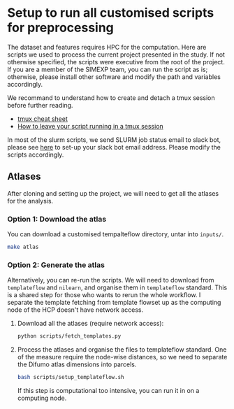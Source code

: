 # Setup to run all customised scripts for preprocessing 

The dataset and features requires HPC for the computation. 
Here are scripts we used to process the current project presented in the study.
If not otherwise specified, the scripts were executive from the root of the project.
If you are a member of the SIMEXP team, you can run the script as is;
otherwise, please install other software and modify the path and variables accordingly. 

We recommand to understand how to create and detach a tmux session before further reading.

- [tmux cheat sheet](https://tmuxcheatsheet.com/)
- [How to leave your script running in a tmux session](https://stackoverflow.com/questions/25331471/tmux-detach-while-running-script)

In most of the slurm scripts, we send SLURM job status email to slack bot, 
please see 
[here](https://simexp-documentation.readthedocs.io/en/latest/alliance_canada/hpc.html?highlight=slack#slurm-notifications-on-slack) 
to set-up your slack bot email address. 
Please modify the scripts accordingly.

## Atlases

After cloning and setting up the project, we will need to get all the atlases for the analysis.


### Option 1: Download the atlas

You can download a customised tempalteflow directory, untar into `inputs/`.

```bash
make atlas
```

### Option 2: Generate the atlas

Alternatively, you can re-run the scripts.
We will need to download from `templateflow` and `nilearn`, and organise them in `templateflow` standard.
This is a shared step for those who wants to rerun the whole workflow.
I separate the template fetching from template flowset up as the computing node of the HCP doesn't have network access.

1. Download all the atlases (require network access):

    ```bash
    python scripts/fetch_templates.py
    ```

2. Process the atlases and organise the files to templateflow standard.
    One of the measure require the node-wise distances, so we need to separate the Difumo atlas dimensions into parcels.

    ```bash
    bash scripts/setup_templateflow.sh
    ```
    If this step is computational too intensive, you can run it in on a computing node.

